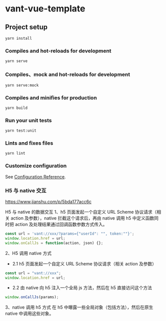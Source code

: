 # vant-vue-template

## Project setup

```
yarn install
```

### Compiles and hot-reloads for development

```
yarn serve
```

### Compiles、mock and hot-reloads for development

```
yarn serve:mock
```

### Compiles and minifies for production

```
yarn build
```

### Run your unit tests

```
yarn test:unit
```

### Lints and fixes files

```
yarn lint
```

### Customize configuration

See [Configuration Reference](https://cli.vuejs.org/config/).

### H5 与 native 交互

https://www.jianshu.com/p/5bda177acc6c

H5 与 native 的数据交互
1、h5 页面发起一个自定义 URL Scheme 协议请求（相关 action 及参数），native 拦截这个请求后，再由 native 调用 h5 中定义函数同时把 action 及处理结果通过回调函数参数方式传入。

```js
const url = 'vant://xxx/?params={"userId": "", token:""}';
window.location.href = url;
window.onCallJs = function(action, json) {};
```

2、H5 调用 native 方式

- 2.1 h5 页面发起一个自定义 URL Scheme 协议请求（相关 action 及参数）

```js
const url = "vant://xxx";
window.location.href = url;
```

- 2.2 由 native 向 h5 注入一个全局 js 方法，然后在 h5 直接访问这个方法

```js
window.onCallJs(params);
```

3、native 调用 h5 方式
在 h5 中曝露一些全局对象（包括方法），然后在原生 native 中调用这些对象。
